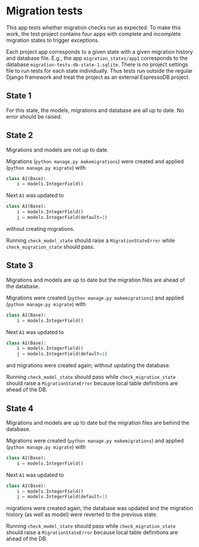 # Migration tests

This app tests whether migration checks run as expected.
To make this work, the test project contains four apps with complete and incomplete migration states to trigger exceptions.

Each project app corresponds to a given state with a given migration history and database file.
E.g., the app `migration_states/app1` corresponds to the database `migration-tests-db-state-1.sqlite`.
There is no project settings file to run tests for each state individually.
Thus tests run outside the regular Django framework and treat the project as an external EspressoDB project.

## State 1

For this state, the models, migrations and database are all up to date.
No error should be raised.

## State 2

Migrations and models are not up to date.

Migrations (`python manage.py makemigrations`) were created and applied (`python manage.py migrate`) with
```python
class A1(Base):
    i = models.IntegerField()
```
Next `A1` was updated to
```python
class A1(Base):
    i = models.IntegerField()
    j = models.IntegerField(default=1)
```
without creating migrations.

Running `check_model_state` should raise a `MigrationStateError` while `check_migration_state` should pass.

## State 3

Migrations and models are up to date but the migration files are ahead of the database.

Migrations were created (`python manage.py makemigrations`) and applied (`python manage.py migrate`) with
```python
class A1(Base):
    i = models.IntegerField()
```
Next `A1` was updated to
```python
class A1(Base):
    i = models.IntegerField()
    j = models.IntegerField(default=1)
```
and migrations were created again; without updating the database.

Running `check_model_state` should pass while `check_migration_state` should raise a `MigrationStateError` because local table definitions are ahead of the DB.

## State 4

Migrations and models are up to date but the migration files are behind the database.

Migrations were created (`python manage.py makemigrations`) and applied (`python manage.py migrate`) with
```python
class A1(Base):
    i = models.IntegerField()
```
Next `A1` was updated to
```python
class A1(Base):
    i = models.IntegerField()
    j = models.IntegerField(default=1)
```
migrations were created again, the database was updated and the migration history (as well as model) were reverted to the previous state.

Running `check_model_state` should pass while `check_migration_state` should raise a `MigrationStateError` because local table definitions are ahead of the DB.
